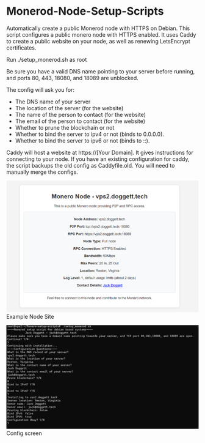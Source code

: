 # Monerod-Node-Setup-Scripts
Automatically create a public Monerod node with HTTPS on Debian. This script configures a public monero node with HTTPS enabled. 
It uses Caddy to create a public website on your node, as well as renewing LetsEncrypt certificates.

Run ./setup_monerod.sh as root

Be sure you have a valid DNS name pointing to your server before running, and ports 80, 443, 18080, and 18089 are unblocked.

The config will ask you for:
* The DNS name of your server
* The location of the server (for the website)
* The name of the person to contact (for the website)
* The email of the person to contact (for the website)
* Whether to prune the blockchain or not
* Whether to bind the server to ipv4 or not (binds to 0.0.0.0).
* Whether to bind the server to ipv6 or not (binds to ::).

Caddy will host a website at https://[Your Domain]. It gives instructions for connecting to your node.
If you have an existing configuration for caddy, the script backups the old config as Caddyfile.old. You will need to manually merge the configs.

![Site example](https://github.com/John-Doggett/Monerod-Node-Setup-Scripts/blob/main/docs/site.png?raw=true)
Example Node Site

![config example](https://github.com/John-Doggett/Monerod-Node-Setup-Scripts/blob/main/docs/config.png?raw=true)
Config screen
